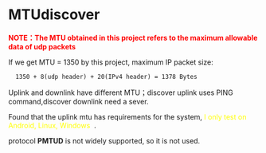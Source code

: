 # MTUdiscover

**<font color="red">NOTE：The MTU obtained in this project refers to the maximum allowable data of udp packets</font>**

If we get MTU = 1350 by this project, maximum IP packet size:

`	1350 + 8(udp header) + 20(IPv4 header) = 1378 Bytes `

Uplink and downlink have different MTU；discover uplink uses PING command,discover downlink need a sever.

Found that the uplink mtu has requirements for the system, <font color="yellow">I only test on Android, Linux, Windows  </font>.

protocol **PMTUD** is not widely supported, so it is not used.